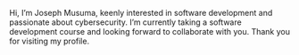 Hi, I’m Joseph Musuma, keenly interested in software development and passionate about cybersecurity. 
I’m currently taking a software development course and looking forward to collaborate with you. 
Thank you for visiting my profile.



<!---
JosephMusuma/JosephMusuma is a ✨ special ✨ repository because its `README.md` (this file) appears on your GitHub profile.
You can click the Preview link to take a look at your changes.
--->
